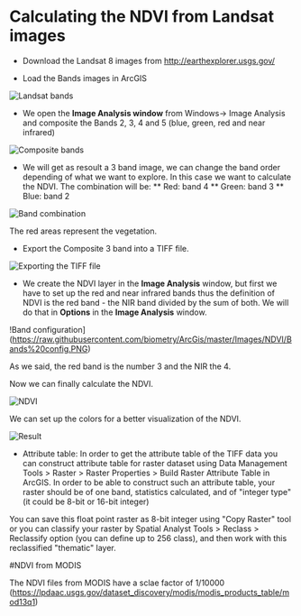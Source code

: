 # Calculating the NDVI from Landsat images

* Download the Landsat 8 images from http://earthexplorer.usgs.gov/

* Load the Bands images in ArcGIS

![Landsat bands](https://raw.githubusercontent.com/biometry/ArcGis/master/Images/NDVI/Landsat%20bands.PNG)

* We open the <b>Image Analysis window</b> from Windows-> Image Analysis and composite the Bands 2, 3, 4 and 5 (blue, green, red and near infrared)

![Composite bands](https://raw.githubusercontent.com/biometry/ArcGis/master/Images/NDVI/Composite%20bands.PNG)

* We will get as resoult a 3 band image, we can change the band order depending of what we want to explore.
In this case we want to calculate the NDVI. The combination will be:
** Red: band 4
** Green: band 3
** Blue: band 2

![Band combination](https://raw.githubusercontent.com/biometry/ArcGis/master/Images/NDVI/Band%20combination.PNG)

The red areas represent the vegetation.

* Export the Composite 3 band into a TIFF file.

![Exporting the TIFF file](https://raw.githubusercontent.com/biometry/ArcGis/master/Images/NDVI/export%20tiff.PNG)

* We create the NDVI layer in the <b>Image Analysis</b> window, but first  we have to set up the red and near infrared bands thus the definition of NDVI is the red band - the NIR band divided by the sum of both.
We will do that in <b>Options</b> in the <b>Image Analysis</b> window.

!Band configuration](https://raw.githubusercontent.com/biometry/ArcGis/master/Images/NDVI/Bands%20config.PNG)

As we said, the red band is the number 3 and the NIR the 4.

Now we can finally calculate the NDVI.

![NDVI](https://raw.githubusercontent.com/biometry/ArcGis/master/Images/NDVI/NDVI.PNG)

We can set up the colors for a better visualization of the NDVI.

![Result](https://raw.githubusercontent.com/biometry/ArcGis/master/Images/NDVI/final.PNG)

* Attribute table: 
In order to get the attribute table of the TIFF data you can construct attribute table for raster dataset using Data Management Tools > Raster > Raster Properties > Build Raster Attribute Table in ArcGIS. In order to be able to construct such an attribute table, your raster should be of one band, statistics calculated, and of "integer type" (it could be 8-bit or 16-bit integer) 

You can save this float point raster as 8-bit integer using "Copy Raster" tool or you can classify your raster by Spatial Analyst Tools > Reclass > Reclassify option (you can define up to 256 class), and then work with this reclassified "thematic" layer. 

#NDVI from MODIS

The NDVI files from MODIS have a sclae factor of 1/10000 (https://lpdaac.usgs.gov/dataset_discovery/modis/modis_products_table/mod13q1)


